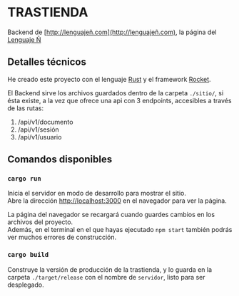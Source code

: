 # TRASTIENDA

Backend de [http://lenguajeñ.com](http://lenguajeñ.com), la página del [Lenguaje Ñ](https://github.com/eduardogarre/lenguaje)

## Detalles técnicos

He creado este proyecto con el lenguaje [Rust](https://www.rust-lang.org/) y el framework [Rocket](https://rocket.rs/).

El Backend sirve los archivos guardados dentro de la carpeta `./sitio/`, si ésta existe, a la vez que ofrece una api con 3 endpoints, accesibles a través de las rutas:
1) /api/v1/documento
1) /api/v1/sesión
1) /api/v1/usuario

## Comandos disponibles

### `cargo run`

Inicia el servidor en modo de desarrollo para mostrar el sitio.\
Abre la dirección [http://localhost:3000](http://localhost:3000) en el navegador para ver la página.

La página del navegador se recargará cuando guardes cambios en los archivos del proyecto.\
Además, en el terminal en el que hayas ejecutado `npm start` también podrás ver muchos errores de construcción.

### `cargo build`

Construye la versión de producción de la trastienda, y lo guarda en la carpeta `./target/release` con el nombre de `servidor`, listo para ser desplegado.